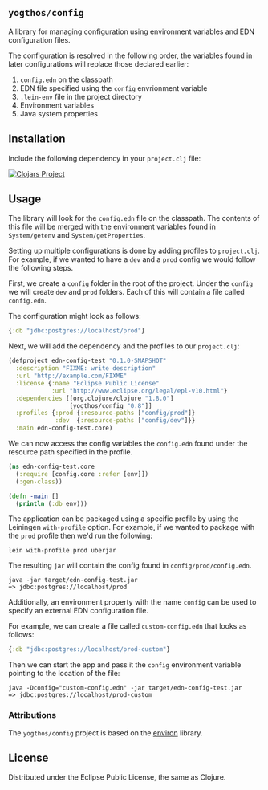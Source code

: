## `yogthos/config`

A library for managing configuration using environment variables and EDN configuration files.

The configuration is resolved in the following order, the variables found in later configurations will replace those declared earlier:

1. `config.edn` on the classpath
2. EDN file specified using the `config` envrionment variable
2.  `.lein-env` file in the project directory
3. Environment variables
4. Java system properties

## Installation

Include the following dependency in your `project.clj` file:

[![Clojars Project](https://img.shields.io/clojars/v/yogthos/config.svg)](https://clojars.org/yogthos/config)

## Usage

The library will look for the `config.edn` file on the classpath. The contents of this
file will be merged with the environment variables found in `System/getenv` and `System/getProperties`.

Setting up multiple configurations is done by adding profiles to `project.clj`. For example,
if we wanted to have a `dev` and a `prod` config we would follow the following steps.

First, we create a `config` folder in the root of the project. Under the `config` we will create `dev`
and `prod` folders. Each of this will contain a file called `config.edn`.

The configuration might look as follows:

```clojure
{:db "jdbc:postgres://localhost/prod"}
```

Next, we will add the dependency and the profiles to our `project.clj`:

```clojure
(defproject edn-config-test "0.1.0-SNAPSHOT"
  :description "FIXME: write description"
  :url "http://example.com/FIXME"
  :license {:name "Eclipse Public License"
            :url "http://www.eclipse.org/legal/epl-v10.html"}
  :dependencies [[org.clojure/clojure "1.8.0"]
                 [yogthos/config "0.8"]]
  :profiles {:prod {:resource-paths ["config/prod"]}
             :dev  {:resource-paths ["config/dev"]}}
  :main edn-config-test.core)

```

We can now access the config variables the `config.edn` found under the resource path specified in the profile.


```clojure
(ns edn-config-test.core
  (:require [config.core :refer [env]])
  (:gen-class))

(defn -main []
  (println (:db env)))
```

The application can be packaged using a specific profile by using the Leiningen `with-profile` option.
For example, if we wanted to package with the `prod` profile then we'd run the following:

```
lein with-profile prod uberjar
```

The resulting `jar` will contain the config found in `config/prod/config.edn`.

```
java -jar target/edn-config-test.jar
=> jdbc:postgres://localhost/prod
```


Additionally, an environment property with the name `config` can be used to specify an external EDN configuration file.

For example, we can create a file called `custom-config.edn` that looks as follows:


```clojure
{:db "jdbc:postgres://localhost/prod-custom"}
```

Then we can start the app and pass it the `config` environment variable pointing to the location of the file:

```
java -Dconfig="custom-config.edn" -jar target/edn-config-test.jar
=> jdbc:postgres://localhost/prod-custom
```



### Attributions

The `yogthos/config` project is based on the [environ](https://github.com/weavejester/environ) library.

## License

Distributed under the Eclipse Public License, the same as Clojure.
